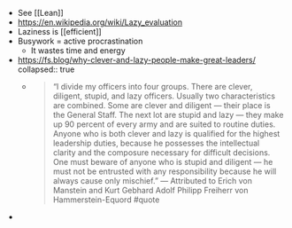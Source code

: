 - See [[Lean]]
- https://en.wikipedia.org/wiki/Lazy_evaluation
- Laziness is [[efficient]]
- Busywork = active procrastination
	- It wastes time and energy
- https://fs.blog/why-clever-and-lazy-people-make-great-leaders/
  collapsed:: true
	- > “I divide my officers into four groups. There are clever, diligent, stupid, and lazy officers. Usually two characteristics are combined. Some are clever and diligent — their place is the General Staff. The next lot are stupid and lazy — they make up 90 percent of every army and are suited to routine duties. Anyone who is both clever and lazy is qualified for the highest leadership duties, because he possesses the intellectual clarity and the composure necessary for difficult decisions. One must beware of anyone who is stupid and diligent — he must not be entrusted with any responsibility because he will always cause only mischief.” — Attributed to Erich von Manstein and Kurt Gebhard Adolf Philipp Freiherr von Hammerstein-Equord #quote
-